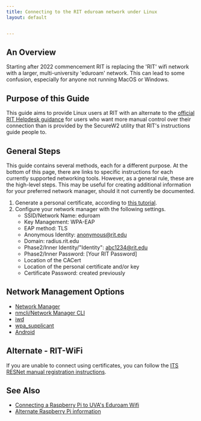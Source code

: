 ```yaml
---
title: Connecting to the RIT eduroam network under Linux
layout: default


---
```

## An Overview

Starting after 2022 commencement RIT is replacing the 'RIT' wifi network with a larger, multi-university 'eduroam' network. This can lead to some confusion, especially for anyone not running MacOS or Windows.

## Purpose of this Guide
This guide aims to provide Linux users at RIT with an alternate to the [official RIT Helpdesk guidance](https://help.rit.edu/sp/?id=kb_article_view&sysparm_article=KB0040935) for users who want more manual control over their connection than is provided by the SecureW2 utility that RIT's instructions guide people to.

## General Steps

This guide contains several methods, each for a different purpose. At the bottom of this page, there are links to specific instructions for each currently supported networking tools. However, as a general rule, these are the high-level steps. This may be useful for creating additional information for your preferred network manager, should it not currently be documented.

1. Generate a personal certificate, according to [this tutorial](./certificates).
2. Configure your network manager with the following settings.
    - SSID/Network Name: eduroam
    - Key Management: WPA-EAP
    - EAP method: TLS
    - Anonymous Identity: anonymous@rit.edu
    - Domain: radius.rit.edu
    - Phase2/Inner Identity/"Identity": abc1234@rit.edu
    - Phase2/Inner Password: [Your RIT Password]
    - Location of the CACert
    - Location of the personal certificate and/or key
    - Certificate Password: created previously

## Network Management Options

- [Network Manager](./networkManager)
- [nmcli/Network Manager CLI](./nmcli)
- [iwd](./iwd)
- [wpa_supplicant](./wpa_supplicant)
- [Android](./android)


## Alternate - RIT-WiFi

If you are unable to connect using certificates, you can follow the [ITS RESNet manual registration instructions](https://www.rit.edu/its/resnet/manual-registration).

## See Also

- [Connecting a Raspberry Pi to UVA's Eduroam Wifi](https://scholarslab.lib.virginia.edu/blog/raspberry-pi-uva-eduroam/)
- [Alternate Raspberry Pi information](https://s55ma.radioamater.si/2020/10/28/raspberry-pi-eap-tls-wi-fi-with-nmcli-network-manager/)

